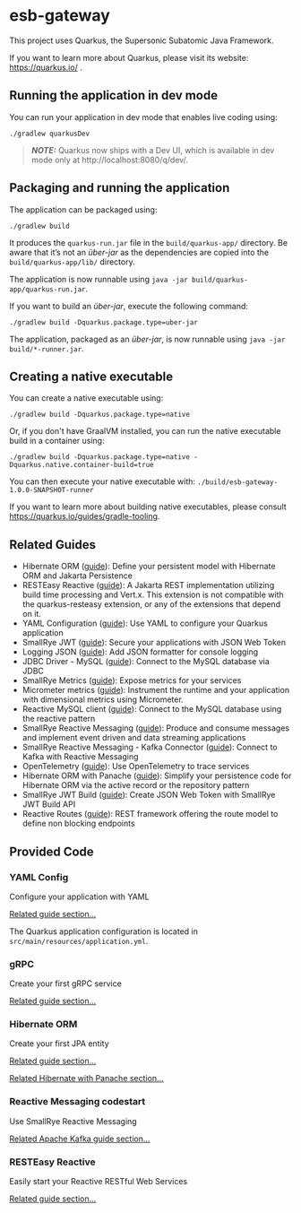 # esb-gateway

This project uses Quarkus, the Supersonic Subatomic Java Framework.

If you want to learn more about Quarkus, please visit its website: https://quarkus.io/ .

## Running the application in dev mode

You can run your application in dev mode that enables live coding using:
```shell script
./gradlew quarkusDev
```

> **_NOTE:_**  Quarkus now ships with a Dev UI, which is available in dev mode only at http://localhost:8080/q/dev/.

## Packaging and running the application

The application can be packaged using:
```shell script
./gradlew build
```
It produces the `quarkus-run.jar` file in the `build/quarkus-app/` directory.
Be aware that it’s not an _über-jar_ as the dependencies are copied into the `build/quarkus-app/lib/` directory.

The application is now runnable using `java -jar build/quarkus-app/quarkus-run.jar`.

If you want to build an _über-jar_, execute the following command:
```shell script
./gradlew build -Dquarkus.package.type=uber-jar
```

The application, packaged as an _über-jar_, is now runnable using `java -jar build/*-runner.jar`.

## Creating a native executable

You can create a native executable using: 
```shell script
./gradlew build -Dquarkus.package.type=native
```

Or, if you don't have GraalVM installed, you can run the native executable build in a container using: 
```shell script
./gradlew build -Dquarkus.package.type=native -Dquarkus.native.container-build=true
```

You can then execute your native executable with: `./build/esb-gateway-1.0.0-SNAPSHOT-runner`

If you want to learn more about building native executables, please consult https://quarkus.io/guides/gradle-tooling.

## Related Guides

- Hibernate ORM ([guide](https://quarkus.io/guides/hibernate-orm)): Define your persistent model with Hibernate ORM and Jakarta Persistence
- RESTEasy Reactive ([guide](https://quarkus.io/guides/resteasy-reactive)): A Jakarta REST implementation utilizing build time processing and Vert.x. This extension is not compatible with the quarkus-resteasy extension, or any of the extensions that depend on it.
- YAML Configuration ([guide](https://quarkus.io/guides/config#yaml)): Use YAML to configure your Quarkus application
- SmallRye JWT ([guide](https://quarkus.io/guides/security-jwt)): Secure your applications with JSON Web Token
- Logging JSON ([guide](https://quarkus.io/guides/logging#json-logging)): Add JSON formatter for console logging
- JDBC Driver - MySQL ([guide](https://quarkus.io/guides/datasource)): Connect to the MySQL database via JDBC
- SmallRye Metrics ([guide](https://quarkus.io/guides/smallrye-metrics)): Expose metrics for your services
- Micrometer metrics ([guide](https://quarkus.io/guides/micrometer)): Instrument the runtime and your application with dimensional metrics using Micrometer.
- Reactive MySQL client ([guide](https://quarkus.io/guides/reactive-sql-clients)): Connect to the MySQL database using the reactive pattern
- SmallRye Reactive Messaging ([guide](https://quarkus.io/guides/reactive-messaging)): Produce and consume messages and implement event driven and data streaming applications
- SmallRye Reactive Messaging - Kafka Connector ([guide](https://quarkus.io/guides/kafka-reactive-getting-started)): Connect to Kafka with Reactive Messaging
- OpenTelemetry ([guide](https://quarkus.io/guides/opentelemetry)): Use OpenTelemetry to trace services
- Hibernate ORM with Panache ([guide](https://quarkus.io/guides/hibernate-orm-panache)): Simplify your persistence code for Hibernate ORM via the active record or the repository pattern
- SmallRye JWT Build ([guide](https://quarkus.io/guides/security-jwt-build)): Create JSON Web Token with SmallRye JWT Build API
- Reactive Routes ([guide](https://quarkus.io/guides/reactive-routes)): REST framework offering the route model to define non blocking endpoints

## Provided Code

### YAML Config

Configure your application with YAML

[Related guide section...](https://quarkus.io/guides/config-reference#configuration-examples)

The Quarkus application configuration is located in `src/main/resources/application.yml`.

### gRPC

Create your first gRPC service

[Related guide section...](https://quarkus.io/guides/grpc-getting-started)

### Hibernate ORM

Create your first JPA entity

[Related guide section...](https://quarkus.io/guides/hibernate-orm)

[Related Hibernate with Panache section...](https://quarkus.io/guides/hibernate-orm-panache)


### Reactive Messaging codestart

Use SmallRye Reactive Messaging

[Related Apache Kafka guide section...](https://quarkus.io/guides/kafka-reactive-getting-started)


### RESTEasy Reactive

Easily start your Reactive RESTful Web Services

[Related guide section...](https://quarkus.io/guides/getting-started-reactive#reactive-jax-rs-resources)
